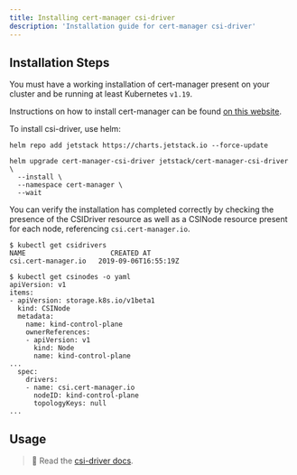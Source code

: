 ```yaml
---
title: Installing cert-manager csi-driver
description: 'Installation guide for cert-manager csi-driver'
---
```


## Installation Steps

You must have a working installation of cert-manager present on your cluster and be running at least Kubernetes `v1.19`.

Instructions on how to install cert-manager can be found [on this website](../../installation/README.md).

To install csi-driver, use helm:

```terminal
helm repo add jetstack https://charts.jetstack.io --force-update

helm upgrade cert-manager-csi-driver jetstack/cert-manager-csi-driver \
  --install \
  --namespace cert-manager \
  --wait
```

You can verify the installation has completed correctly by checking the presence
of the CSIDriver resource as well as a CSINode resource present for each node,
referencing `csi.cert-manager.io`.

```terminal
$ kubectl get csidrivers
NAME                     CREATED AT
csi.cert-manager.io   2019-09-06T16:55:19Z

$ kubectl get csinodes -o yaml
apiVersion: v1
items:
- apiVersion: storage.k8s.io/v1beta1
  kind: CSINode
  metadata:
    name: kind-control-plane
    ownerReferences:
    - apiVersion: v1
      kind: Node
      name: kind-control-plane
...
  spec:
    drivers:
    - name: csi.cert-manager.io
      nodeID: kind-control-plane
      topologyKeys: null
...
```

## Usage

> 📖 Read the [csi-driver docs](./README.md).
